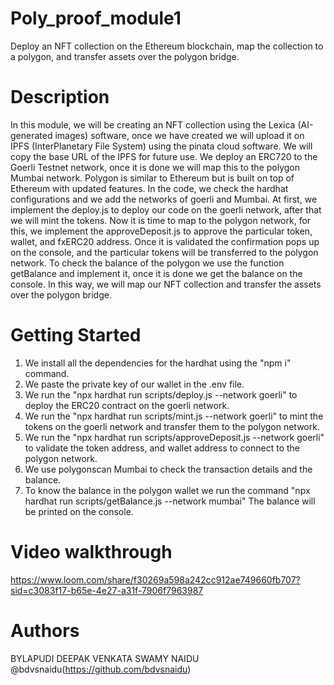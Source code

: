 # Poly_proof_module1
Deploy an NFT collection on the Ethereum blockchain, map the collection to a polygon, and transfer assets over the polygon bridge.

# Description

In this module, we will be creating an NFT collection using the Lexica (AI-generated images) software, once we have created we will upload it on IPFS (InterPlanetary File System) using the pinata cloud software. We will copy the base URL of the IPFS for future use. We deploy an ERC720 to the Goerli Testnet network, once it is done we will map this to the polygon Mumbai network. Polygon is similar to Ethereum but is built on top of Ethereum with updated features. In the code, we check the hardhat configurations and we add the networks of goerli and Mumbai. At first, we implement the deploy.js to deploy our code on the goerli network, after that we will mint the tokens. Now it is time to map to the polygon network, for this, we implement the approveDeposit.js to approve the particular token, wallet, and fxERC20 address. Once it is validated the confirmation pops up on the console, and the particular tokens will be transferred to the polygon network. To check the balance of the polygon we use the function getBalance and implement it, once it is done we get the balance on the console. In this way, we will map our NFT collection and transfer the assets over the polygon bridge.


# Getting Started

1) We install all the dependencies for the hardhat using the "npm i" command.
2) We paste the private key of our wallet in the .env file.
3) We run the "npx hardhat run scripts/deploy.js --network goerli" to deploy the ERC20 contract on the goerli network.
4) We run the  "npx hardhat run scripts/mint.js --network goerli" to mint the tokens on the goerli network and transfer them to the polygon network.
5) We run the  "npx hardhat run scripts/approveDeposit.js --network goerli" to validate the token address, and wallet address to connect to the polygon network.
6) We use polygonscan Mumbai to check the transaction details and the balance.
7) To know the balance in the polygon wallet we run the command  "npx hardhat run scripts/getBalance.js --network mumbai" The balance will be printed on the console.

# Video walkthrough

https://www.loom.com/share/f30269a598a242cc912ae749660fb707?sid=c3083f17-b65e-4e27-a31f-7906f7963987


# Authors

BYLAPUDI DEEPAK VENKATA SWAMY NAIDU @bdvsnaidu(https://github.com/bdvsnaidu)
